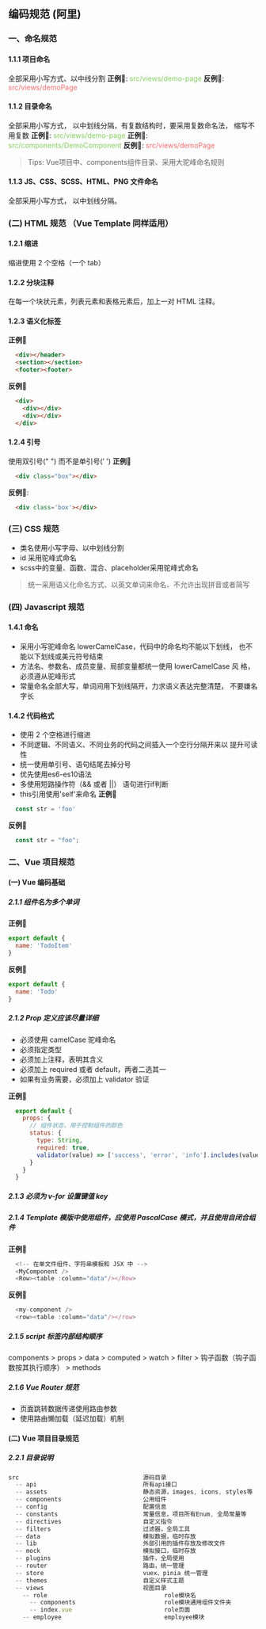 ## 编码规范 (阿里)
### 一、命名规范
#### 1.1.1 项目命名
全部采用小写方式、以中线分割
  **正例🌰**: <font color="#85ce61">src/views/demo-page</font>
  **反例🌰**: <font color="#f56c6c">src/views/demoPage</font>

#### 1.1.2 目录命名
全部采用小写方式， 以中划线分隔，有复数结构时，要采用复数命名法， 缩写不用复数
**正例🌰**: <font color="#85ce61">src/views/demo-page</font>
**正例🌰**: <font color="#85ce61">src/components/DemoComponent</font>
**反例🌰**: <font color="#f56c6c">src/views/demoPage</font>
 > Tips: Vue项目中、components组件目录、采用大驼峰命名规则

#### 1.1.3 JS、CSS、SCSS、HTML、PNG 文件命名
全部采用小写方式， 以中划线分隔。


### (二) HTML 规范 （Vue Template 同样适用）
#### 1.2.1 缩进
缩进使用 2 个空格（一个 tab）

#### 1.2.2 分块注释
在每一个块状元素，列表元素和表格元素后，加上一对 HTML 注释。

#### 1.2.3 语义化标签
**正例🌰**
```html
  <div></header>
  <section></section>
  <footer><footer>
```

**反例🌰**
```html
  <div>
    <div></div>
    <div></div>
  </div>
```

#### 1.2.4 引号
使用双引号(" ") 而不是单引号(’ ') 
**正例🌰**
```html
  <div class="box"></div>
```

**反例🌰**:
```html
  <div class='box'></div>
```

### (三) CSS 规范
  - 类名使用小写字母、以中划线分割
  - id 采用驼峰式命名
  - scss中的变量、函数、混合、placeholder采用驼峰式命名

> 统一采用语义化命名方式、以英文单词来命名、不允许出现拼音或者简写


### (四) Javascript 规范
#### 1.4.1 命名
  - 采用小写驼峰命名 lowerCamelCase，代码中的命名均不能以下划线， 也不能以下划线或美元符号结束
  - 方法名、参数名、成员变量、局部变量都统一使用 lowerCamelCase 风 格，必须遵从驼峰形式
  - 常量命名全部大写，单词间用下划线隔开，力求语义表达完整清楚， 不要嫌名字长
  
#### 1.4.2 代码格式
  - 使用 2 个空格进行缩进
  - 不同逻辑、不同语义、不同业务的代码之间插入一个空行分隔开来以 提升可读性
  - 统一使用单引号、语句结尾去掉分号
  - 优先使用es6-es10语法
  - 多使用短路操作符（&& 或者 ||） 语句进行if判断
  - this引用使用'self'来命名
**正例🌰**
```javascript
  const str = 'foo'
```
**反例🌰**
```javascript
  const str = "foo";
```

### 二、Vue 项目规范
#### (一) Vue 编码基础
##### 2.1.1 组件名为多个单词
**正例🌰**
```javascript
export default {
  name: 'TodoItem'
}
```
**反例🌰**
```javascript
export default {
  name: 'Todo'
}
```

##### 2.1.2 Prop 定义应该尽量详细
  - 必须使用 camelCase 驼峰命名
  - 必须指定类型
  - 必须加上注释，表明其含义
  - 必须加上 required 或者 default，两者二选其一
  - 如果有业务需要，必须加上 validator 验证

**正例🌰**
```javascript
  export default {
    props: {
      // 组件状态，用于控制组件的颜色
      status: {
        type: String,
        required: true,
        validator(value) => ['success', 'error', 'info'].includes(value)
      }
    }
  }
```

##### 2.1.3 必须为 v-for 设置键值 key
##### 2.1.4 Template 模版中使用组件，应使用 PascalCase 模式，并且使用自闭合组件
**正例🌰**
```javascript
  <!-- 在单文件组件、字符串模板和 JSX 中 -->
  <MyComponent />
  <Row><table :column="data"/></Row>
```
**反例🌰**
```javascript
  <my-component />
  <row><table :column="data"/></row>
```
##### 2.1.5 script 标签内部结构顺序
components > props > data > computed > watch > filter > 钩子函数（钩子函数按其执行顺序） > methods

##### 2.1.6 Vue Router 规范
  - 页面跳转数据传递使用路由参数
  - 使用路由懒加载（延迟加载）机制
  
#### (二) Vue 项目目录规范
##### 2.2.1 目录说明
```javascript
src                                   源码目录
  -- api                              所有api接口
  -- assets                           静态资源，images, icons, styles等
  -- components                       公用组件
  -- config                           配置信息
  -- constants                        常量信息，项目所有Enum, 全局常量等
  -- directives                       自定义指令
  -- filters                          过滤器，全局工具
  -- data                             模拟数据，临时存放
  -- lib                              外部引用的插件存放及修改文件
  -- mock                             模拟接口，临时存放
  -- plugins                          插件，全局使用
  -- router                           路由，统一管理
  -- store                            vuex、pinia 统一管理
  -- themes                           自定义样式主题
  -- views                            视图目录
    -- role                                 role模块名
      -- components                         role模块通用组件文件夹
      -- index.vue                          role页面
    -- employee                             employee模块
```